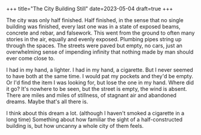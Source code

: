 +++
title="The City Building Still"
date=2023-05-04
draft=true
+++

The city was only half finished.
Half finished, in the sense that no single building was finished,
every last one was in a state of exposed beams, concrete and rebar, and falsework.
This went from the ground to often many stories in the air, equally and evenly exposed.
Plumbing pipes string up through the spaces.
The streets were paved but empty, no cars, just an overwhelming sense of impending infinity that nothing made by man should ever come close to.

I had in my hand, a lighter. I had in my hand, a cigarette. But I never seemed
to have both at the same time.
I would pat my pockets and they'd be empty. Or I'd
find the item I was looking for, but lose the one in my hand. Where did it go?
It's nowhere to be seen, but the street is empty, the wind is absent.
There are miles and miles of stillness, of stagnant air and abandoned dreams.
Maybe that's all there is.

I think about this dream a lot.
(although I haven't smoked a cigarette in a long time)
Something about how familiar the sight of a half-constructed building is,
but how uncanny a whole city of them feels.